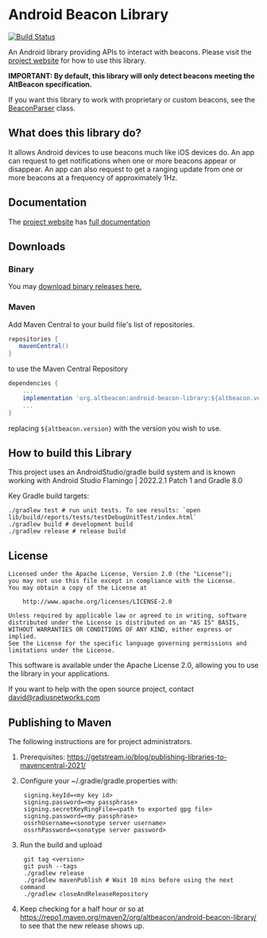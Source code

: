 Android Beacon Library
=======================

[![Build Status](https://circleci.com/gh/AltBeacon/android-beacon-library.png?circle-token=4e11fb0dccaa8b98bc67fdbe38b179e4a7d07c27)](https://circleci.com/gh/AltBeacon/android-beacon-library)

An Android library providing APIs to interact with beacons.  Please visit the
[project website](http://altbeacon.github.io/android-beacon-library/) for how to use this library.

**IMPORTANT:  By default, this library will only detect beacons meeting the AltBeacon specification.**

If you want this library to work with proprietary or custom beacons, see the [BeaconParser](http://altbeacon.github.io/android-beacon-library/javadoc/org/altbeacon/beacon/BeaconParser.html) class.

## What does this library do?

It allows Android devices to use beacons much like iOS devices do.  An app can request to get notifications when one
or more beacons appear or disappear.  An app can also request to get a ranging update from one or more beacons
at a frequency of approximately 1Hz.

## Documentation

The [project website](http://altbeacon.github.io/android-beacon-library/) has [full documentation](http://altbeacon.github.io/android-beacon-library/documentation.html) 

## Downloads

### Binary

You may [download binary releases here.](http://altbeacon.github.io/android-beacon-library/download.html)

### Maven

Add Maven Central to your build file's list of repositories.

```groovy
repositories {
   mavenCentral()
}
```

to use the Maven Central Repository

```groovy
dependencies {
    ...
    implementation 'org.altbeacon:android-beacon-library:${altbeacon.version}'
    ...
}
```

replacing `${altbeacon.version}` with the version you wish to use.

## How to build this Library

This project uses an AndroidStudio/gradle build system and is known working with Android Studio Flamingo | 2022.2.1 Patch 1 and Gradle 8.0

Key Gradle build targets:

    ./gradlew test # run unit tests. To see results: `open lib/build/reports/tests/testDebugUnitTest/index.html`
    ./gradlew build # development build
    ./gradlew release # release build

## License

    Licensed under the Apache License, Version 2.0 (the "License");
    you may not use this file except in compliance with the License.
    You may obtain a copy of the License at

        http://www.apache.org/licenses/LICENSE-2.0

    Unless required by applicable law or agreed to in writing, software
    distributed under the License is distributed on an "AS IS" BASIS,
    WITHOUT WARRANTIES OR CONDITIONS OF ANY KIND, either express or implied.
    See the License for the specific language governing permissions and
    limitations under the License.

This software is available under the Apache License 2.0, allowing you to use the library in your applications.

If you want to help with the open source project, contact david@radiusnetworks.com

## Publishing to Maven

The following instructions are for project administrators.

1. Prerequisites: https://getstream.io/blog/publishing-libraries-to-mavencentral-2021/ 

2. Configure your  ~/.gradle/gradle.properties with:

        signing.keyId=<my key id>
        signing.password=<my passphrase>
        signing.secretKeyRingFile=<path to exported gpg file>
        signing.password=<my passphrase>
        ossrhUsername=<sonotype server username>
        ossrhPassword=<sonotype server password>

3. Run the build and upload

        git tag <version>
        git push --tags 
        ./gradlew release
        ./gradlew mavenPublish # Wait 10 mins before using the next command
        ./gradlew closeAndReleaseRepository

4. Keep checking for a half hour or so at https://repo1.maven.org/maven2/org/altbeacon/android-beacon-library/ to see that the new release shows up.
